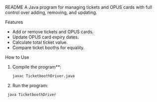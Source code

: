 README
A Java program for managing tickets and OPUS cards with full control over adding, removing, and updating.

Features
- Add or remove tickets and OPUS cards.
- Update OPUS card expiry dates.
- Calculate total ticket value.
- Compare ticket booths for equality.

How to Use
1. Compile the program**:  
   ```bash
   javac TicketboothDriver.java
2. Run the program:
  ```bash
   java TicketboothDriver
